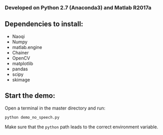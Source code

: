 ### Developed on Python 2.7 (Anaconda3) and Matlab R2017a
## Dependencies to install:
* Naoqi
* Numpy
* matlab.engine
* Chainer
* OpenCV
* matplotlib
* pandas
* scipy
* skimage

## Start the demo:
Open a terminal in the master directory and run:
```
python demo_no_speech.py
```
Make sure that the `python` path leads to the correct environment variable.
